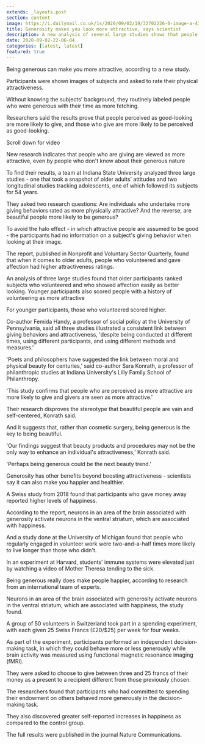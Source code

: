 ```yaml
---
extends: _layouts.post
section: content
image: https://i.dailymail.co.uk/1s/2020/09/02/19/32702226-0-image-a-43_1599071751933.jpg 
title: Generosity makes you look more attractive, says scientist 
description: A new analysis of several large studies shows that people who are generous are viewed as more attractive, even when the observer has no information on their giving behavior. 
date: 2020-09-02-22-06-04 
categories: [latest, latest] 
featured: true 
--- 
```

Being generous can make you more attractive, according to a new study.

Participants were shown images of subjects and asked to rate their physical attractiveness.

Without knowing the subjects' background, they routinely labeled people who were generous with their time as more fetching.

Researchers said the results prove that people perceived as good-looking are more likely to give, and those who give are more likely to be perceived as good-looking. 

Scroll down for video 

New research indicates that people who are giving are viewed as more attractive, even by people who don't know about their generous nature

To find their results, a team at Indiana State University analyzed three large studies - one that took a snapshot of older adults' attitudes and two longitudinal studies tracking adolescents, one of which followed its subjects for 54 years.

They asked two research questions: Are individuals who undertake more giving behaviors rated as more physically attractive? And the reverse, are beautiful people more likely to be generous?

To avoid the halo effect - in which attractive people are assumed to be good - the participants had no information on a subject's giving behavior when looking at their image.

The report, published in Nonprofit and Voluntary Sector Quarterly, found that when it comes to older adults, people who volunteered and gave affection had higher attractiveness ratings.

An analysis of three large studies found that older participants ranked subjects who volunteered and who showed affection easily as better looking. Younger participants also scored people with a history of volunteering as more attractive 

For younger participants, those who volunteered scored higher.

Co-author Femida Handy, a professor of social policy at the University of Pennsylvania, said all three studies illustrated a consistent link between giving behaviors and attractiveness, 'despite being conducted at different times, using different participants, and using different methods and measures.'

'Poets and philosophers have suggested the link between moral and physical beauty for centuries,' said co-author Sara Konrath, a professor of philanthropic studies at Indiana University's Lilly Family School of Philanthropy.

'This study confirms that people who are perceived as more attractive are more likely to give and givers are seen as more attractive.'

Their research disproves the stereotype that beautiful people are vain and self-centered, Konrath said.

And it suggests that, rather than cosmetic surgery, being generous is the key to being beautiful.

'Our findings suggest that beauty products and procedures may not be the only way to enhance an individual's attractiveness,' Konrath said. 

'Perhaps being generous could be the next beauty trend.'

Generosity has other benefits beyond boosting attractiveness - scientists say it can also make you happier and healthier.

A Swiss study from 2018 found that participants who gave money away reported higher levels of happiness.

According to the report, neurons in an area of the brain associated with generosity activate neurons in the ventral striatum, which are associated with happiness.

And a study done at the University of Michigan found that people who regularly engaged in volunteer work were two-and-a-half times more likely to live longer than those who didn't.

In an experiment at Harvard, students' immune systems were elevated just by watching a video of Mother Theresa tending to the sick. 

Being generous really does make people happier, according to research from an international team of experts.

Neurons in an area of the brain associated with generosity activate neurons in the ventral striatum, which are associated with happiness, the study found.

A group of 50 volunteers in Switzerland took part in a spending experiment, with each given 25 Swiss Francs (£20/$25) per week for four weeks. 

As part of the experiment, participants performed an independent decision-making task, in which they could behave more or less generously while brain activity was measured using functional magnetic resonance imaging (fMRI).

They were asked to choose to give between three and 25 francs of their money as a present to a recipient different from those previously chosen.

The researchers found that participants who had committed to spending their endowment on others behaved more generously in the decision-making task.

They also discovered greater self-reported increases in happiness as compared to the control group. 

The full results were published in the journal Nature Communications.

